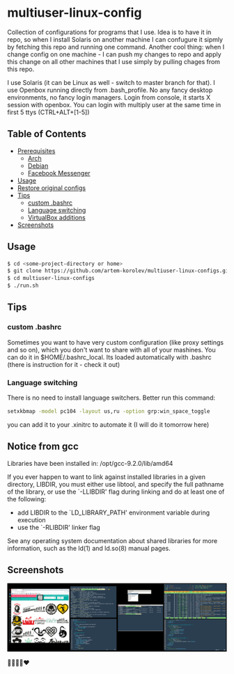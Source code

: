 # multiuser-linux-config

Collection of configurations for programs that I use.
Idea is to have it in repo, so when I install Solaris on another machine I can
confugure it sipmly by fetching this repo and running one command.
Another cool thing: when I change config on one machine - I can push my changes to
repo and apply this change on all other machines that I use simply by pulling chages
from this repo.

I use Solaris (it can be Linux as well - switch to master branch for that).
I use Openbox running directly from .bash_profile. No any fancy desktop environments,
no fancy login managers. Login from console, it starts X session with openbox.
You can login with multiply user at the same time in first 5 ttys (CTRL+ALT+[1-5])

## Table of Contents

<!-- vim-markdown-toc GFM -->

* [Prerequisites](#prerequisites)
	* [Arch](#arch)
	* [Debian](#debian)
	* [Facebook Messenger](#facebook-messenger)
* [Usage](#usage)
* [Restore original configs](#restore-original-configs)
* [Tips](#tips)
	* [custom .bashrc](#custom-bashrc)
	* [Language switching](#language-switching)
	* [VirtualBox additions](#virtualbox-additions)
* [Screenshots](#screenshots)

<!-- vim-markdown-toc -->


## Usage

```bash
$ cd <some-project-directory or home>
$ git clone https://github.com/artem-korolev/multiuser-linux-configs.git
$ cd multiuser-linux-configs
$ ./run.sh
```

## Tips

### custom .bashrc

Sometimes you want to have very custom configuration (like proxy settings and so on),
which you don't want to share with all of your mashines.
You can do it in $HOME/.bashrc_local.
Its loaded automatically with .bashrc (there is instruction for it - check it out)

### Language switching
There is no need to install language switchers. Better run this command:

```bash
setxkbmap -model pc104 -layout us,ru -option grp:win_space_toggle
```
you can add it to your .xinitrc to automate it (I will do it tomorrow here)

## Notice from gcc

Libraries have been installed in:
   /opt/gcc-9.2.0/lib/amd64

If you ever happen to want to link against installed libraries
in a given directory, LIBDIR, you must either use libtool, and
specify the full pathname of the library, or use the `-LLIBDIR'
flag during linking and do at least one of the following:
   - add LIBDIR to the `LD_LIBRARY_PATH' environment variable
     during execution
   - use the `-RLIBDIR' linker flag

See any operating system documentation about shared libraries for
more information, such as the ld(1) and ld.so(8) manual pages.


## Screenshots

![Screenshot](images/screenshot.png)

🤘💪🤣😍❤
